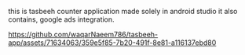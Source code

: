 this is tasbeeh counter application made solely in android studio it also contains, google ads integration.


https://github.com/waqarNaeem786/tasbeeh-app/assets/71634063/359e5f85-7b20-491f-8e81-a116137ebd80

